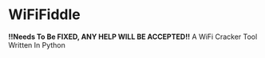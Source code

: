 # WiFiFiddle
**!!Needs To Be FIXED, ANY HELP WILL BE ACCEPTED!!** A WiFi Cracker Tool Written In Python
